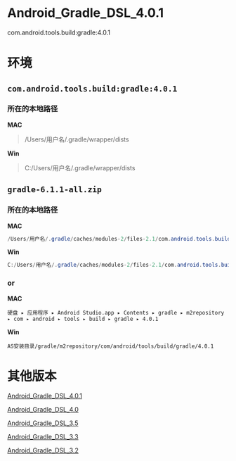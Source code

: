 # Android_Gradle_DSL_4.0.1
com.android.tools.build:gradle:4.0.1

# 环境

## `com.android.tools.build:gradle:4.0.1`

### 所在的本地路径

**MAC**

> /Users/用户名/.gradle/wrapper/dists

**Win**

> C:/Users/用户名/.gradle/wrapper/dists

## `gradle-6.1.1-all.zip`

### 所在的本地路径

**MAC**

```java
/Users/用户名/.gradle/caches/modules-2/files-2.1/com.android.tools.build/gradle
```

**Win**

```java
C:/Users/用户名/.gradle/caches/modules-2/files-2.1/com.android.tools.build/gradle
```

### or

**MAC**

```
‎⁨硬盘⁩ ▸ ⁨应用程序⁩ ▸ ⁨Android Studio.app⁩ ▸ ⁨Contents⁩ ▸ ⁨gradle⁩ ▸ ⁨m2repository⁩ ▸ ⁨com⁩ ▸ ⁨android⁩ ▸ ⁨tools⁩ ▸ ⁨build⁩ ▸ ⁨gradle⁩ ▸ ⁨4.0.1
```

**Win**

```
AS安装目录/⁨gradle⁩/⁨m2repository⁩/⁨com⁩/⁨android⁩/⁨tools⁩/build⁩/gradle⁩/⁨4.0.1
```

# 其他版本

[Android_Gradle_DSL_4.0.1](https://github.com/angcyo/Android_Gradle_DSL_4.0.1)

[Android_Gradle_DSL_4.0](https://github.com/angcyo/Android_Gradle_DSL_4.0)

[Android_Gradle_DSL_3.5](https://github.com/angcyo/Android_Gradle_DSL_3.5)

[Android_Gradle_DSL_3.3](https://github.com/angcyo/Android_Gradle_DSL_3.3)

[Android_Gradle_DSL_3.2](https://github.com/angcyo/Android_Gradle_DSL_3.2)

